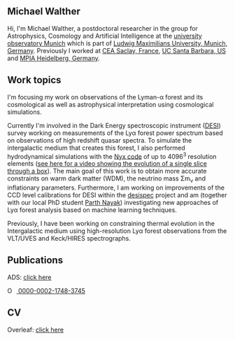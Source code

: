 ## Michael Walther

Hi, I'm  Michael Walther, a postdoctoral researcher in the group for Astrophysics, Cosmology and Artificial Intelligence at the [university observatory Munich](https://www.usm.uni-muenchen.de/) which is part of [Ludwig Maximilians University, Munich, Germany](https://www.lmu.de). Previously I worked at [CEA Saclay, France](https://www.cea.fr), [UC Santa Barbara, US](https://www.ucsb.edu) and [MPIA Heidelberg, Germany](https://www.mpia.de).

## Work topics

I'm focusing my work on observations of the Lyman-α forest and its cosmological as well as astrophysical interpretation using cosmological simulations.

Currently I'm involved in the Dark Energy spectroscopic instrument ([DESI](https://www.desi.lbl.gov/)) survey working on measurements of the Lyα forest power spectrum based on observations of high redshift quasar spectra.
To simulate the intergalactic medium that creates this forest, I also performed hydrodynamical simulations with the [Nyx code](https://github.com/AMReX-Astro/Nyx) of up to 4096<sup>3</sup> resolution elements ([see here for a video showing the evolution of a single slice through a box](https://drive.google.com/file/d/1TxFsqYeJGOIXoiB1XKUSwxNPq6yJSpU6/view?resourcekey)).
The main goal of this work is to obtain more accurate constraints on warm dark matter (WDM), the neutrino mass Σm<sub>ν</sub> and inflationary parameters.
Furthermore, I am working on improvements of the CCD level calibrations for DESI within the [desispec](https://github.com/desihub/desispec) project and am (together with our local PhD student [Parth Nayak](https://gitlab.physik.uni-muenchen.de/Parth.Nayak)) investigating new approaches of Lyα forest analysis based on machine learning techniques.

Previously, I have been working on constraining thermal evolution in the Intergalactic medium using high-resolution Lyα forest observations from the VLT/UVES and Keck/HIRES spectrographs.

## Publications

ADS:  [click here](https://ui.adsabs.harvard.edu/public-libraries/cATk6FUoS-eO6bimCvCCOg)

<div itemscope itemtype="https://schema.org/Person"><a itemprop="sameAs" content="https://orcid.org/0000-0002-1748-3745" href="https://orcid.org/0000-0002-1748-3745" target="orcid.widget" rel="me noopener noreferrer" style="vertical-align:top;"><img src="https://orcid.org/sites/default/files/images/orcid_16x16.png" style="width:1em;margin-right:.5em;" alt="ORCID iD icon"> 0000-0002-1748-3745</a></div>

## CV

Overleaf: [click here](https://www.overleaf.com/read/jsddwhfqxypd)
